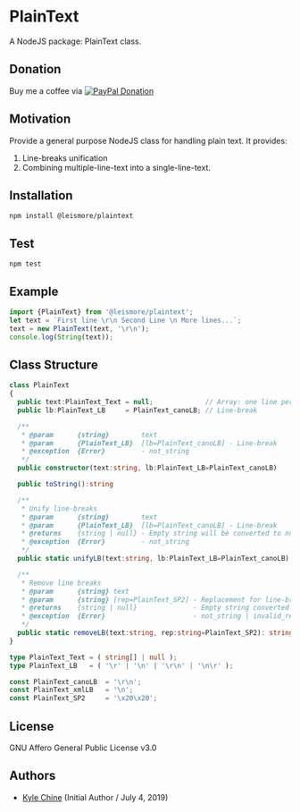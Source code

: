 # PlainText

A NodeJS package: PlainText class.

## Donation

Buy me a coffee via [![PayPal Donation](https://www.paypalobjects.com/en_AU/i/btn/btn_donateCC_LG.gif)](https://www.paypal.com/cgi-bin/webscr?cmd=_donations&business=SPPJPYRY4D6WC&item_name=Give+people+an+option+to+support+my+open+source+software.&currency_code=AUD&source=url)

## Motivation

Provide a general purpose NodeJS class for handling plain text. It provides:

1. Line-breaks unification
2. Combining multiple-line-text into a single-line-text.

## Installation

`npm install @leismore/plaintext`

## Test

`npm test`

## Example

```typescript
import {PlainText} from '@leismore/plaintext';
let text = `First line \r\n Second Line \n More lines...`;
text = new PlainText(text, '\r\n');
console.log(String(text));
```

## Class Structure

```typescript
class PlainText
{
  public text:PlainText_Text = null;             // Array: one line per element
  public lb:PlainText_LB     = PlainText_canoLB; // Line-break

  /**
   * @param      {string}        text
   * @param      {PlainText_LB}  [lb=PlainText_canoLB] - Line-break
   * @exception  {Error}         - not_string
   */
  public constructor(text:string, lb:PlainText_LB=PlainText_canoLB)

  public toString():string

  /**
   * Unify line-breaks
   * @param      {string}        text
   * @param      {PlainText_LB}  [lb=PlainText_canoLB] - Line-break
   * @returns    {string | null} - Empty string will be converted to null
   * @exception  {Error}         - not_string
   */
  public static unifyLB(text:string, lb:PlainText_LB=PlainText_canoLB): string|null

  /**
   * Remove line breaks
   * @param      {string} text
   * @param      {string} [rep=PlainText_SP2] - Replacement for line-breaks
   * @returns    {string | null}              - Empty string converted to null
   * @exception  {Error}                      - not_string | invalid_replacement
   */
  public static removeLB(text:string, rep:string=PlainText_SP2): string|null
}

type PlainText_Text = ( string[] | null );
type PlainText_LB   = ( '\r' | '\n' | '\r\n' | '\n\r' );

const PlainText_canoLB  = '\r\n';
const PlainText_xmlLB   = '\n';
const PlainText_SP2     = '\x20\x20';
```

## License

GNU Affero General Public License v3.0

## Authors

* [Kyle Chine](https://www.kylechine.name) (Initial Author / July 4, 2019)
